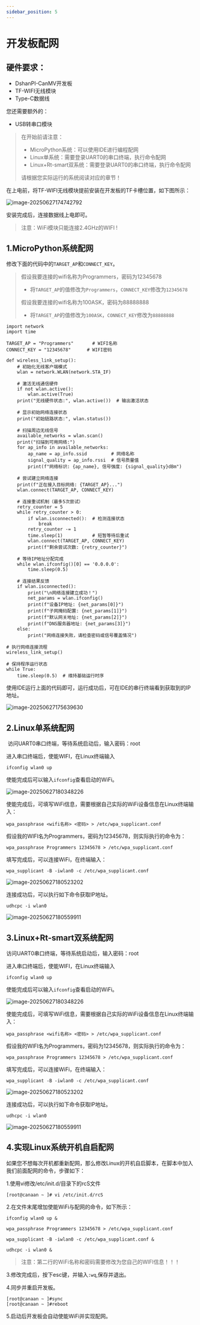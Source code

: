 ```yaml
---
sidebar_position: 5
---
```

# 开发板配网

## 硬件要求：

- DshanPI-CanMV开发板
- TF-WIFI无线模块
- Type-C数据线 

您还需要额外的：

- USB转串口模块

> 在开始前请注意：
>
> - MicroPython系统：可以使用IDE进行编程配网
> - Linux单系统：需要登录UART0的串口终端，执行命令配网
> - Linux+Rt-smart双系统：需要登录UART0的串口终端，执行命令配网
>
> 请根据您实际运行的系统阅读对应的章节！

在上电前，将TF-WIFI无线模块提前安装在开发板的TF卡槽位置，如下图所示：

![image-20250627174742792](${images}/image-20250627174742792.png)

安装完成后，连接数据线上电即可。

> 注意：WiFi模块只能连接2.4GHz的WIFI !

## 1.MicroPython系统配网

修改下面的代码中的`TARGET_AP`和`CONNECT_KEY`。

> 假设我要连接的wifi名称为Programmers，密码为12345678
>
> - 将`TARGET_AP`的值修改为`Programmers`，`CONNECT_KEY`修改为`12345678`
>
> 假设我要连接的wifi名称为100ASK，密码为88888888
>
> - 将`TARGET_AP`的值修改为`100ASK`，`CONNECT_KEY`修改为`88888888`

```
import network
import time

TARGET_AP = "Programmers"       # WIFI名称
CONNECT_KEY = "12345678"      # WIFI密码

def wireless_link_setup():
    # 初始化无线客户端模式
    wlan = network.WLAN(network.STA_IF)

    # 激活无线通信硬件
    if not wlan.active():
        wlan.active(True)
    print("无线硬件状态:", wlan.active())  # 输出激活状态

    # 显示初始网络连接状态
    print("初始链路状态:", wlan.status())

    # 扫描周边无线信号
    available_networks = wlan.scan()
    print("扫描到可用网络:")
    for ap_info in available_networks:
        ap_name = ap_info.ssid         # 网络名称
        signal_quality = ap_info.rssi  # 信号质量值
        print(f"网络标识: {ap_name}, 信号强度: {signal_quality}dBm")

    # 尝试建立网络连接
    print(f"正在接入目标网络: {TARGET_AP}...")
    wlan.connect(TARGET_AP, CONNECT_KEY)

    # 连接重试机制（最多5次尝试）
    retry_counter = 5
    while retry_counter > 0:
        if wlan.isconnected():  # 检测连接状态
            break
        retry_counter -= 1
        time.sleep(1)           # 短暂等待后重试
        wlan.connect(TARGET_AP, CONNECT_KEY)
        print(f"剩余尝试次数: {retry_counter}")

    # 等待IP地址分配完成
    while wlan.ifconfig()[0] == '0.0.0.0':
        time.sleep(0.5)

    # 连接结果反馈
    if wlan.isconnected():
        print("\n网络连接建立成功！")
        net_params = wlan.ifconfig()
        print(f"设备IP地址: {net_params[0]}")
        print(f"子网掩码配置: {net_params[1]}")
        print(f"默认网关地址: {net_params[2]}")
        print(f"DNS服务器地址: {net_params[3]}")
    else:
        print("网络连接失败，请检查密码或信号覆盖情况")

# 执行网络连接流程
wireless_link_setup()

# 保持程序运行状态
while True:
    time.sleep(0.5)  # 维持基础运行时序

```

使用IDE运行上面的代码即可，运行成功后，可在IDE的串行终端看到获取到的IP地址。

![image-20250627175639630](${images}/image-20250627175639630.png)

## 2.Linux单系统配网

​	访问UART0串口终端，等待系统启动后，输入密码：root

进入串口终端后，使能WIFI，在Linux终端输入

```
ifconfig wlan0 up
```

使能完成后可以输入`ifconfig`查看启动的WiFi。

![image-20250627180348226](${images}/image-20250627180348226.png)

使能完成后，可填写WiFi信息，需要根据自己实际的WiFi设备信息在Linux终端输入：

```
wpa_passphrase <wifi名称> <密码> > /etc/wpa_supplicant.conf
```

假设我的WIFI名为Programmers，密码为12345678，则实际执行的命令为：

```
wpa_passphrase Programmers 12345678 > /etc/wpa_supplicant.conf
```



填写完成后，可以连接WiFi，在终端输入：

```
wpa_supplicant -B -iwlan0 -c /etc/wpa_supplicant.conf
```

![image-20250627180523202](${images}/image-20250627180523202.png)

连接成功后，可以执行如下命令获取IP地址。

```
udhcpc -i wlan0
```

![image-20250627180559911](${images}/image-20250627180559911.png)

## 3.Linux+Rt-smart双系统配网

访问UART0串口终端，等待系统启动后，输入密码：root

进入串口终端后，使能WIFI，在Linux终端输入

```
ifconfig wlan0 up
```

使能完成后可以输入`ifconfig`查看启动的WiFi。

![image-20250627180348226](${images}/image-20250627180348226.png)

使能完成后，可填写WiFi信息，需要根据自己实际的WiFi设备信息在Linux终端输入：

```
wpa_passphrase <wifi名称> <密码> > /etc/wpa_supplicant.conf
```

假设我的WIFI名为Programmers，密码为12345678，则实际执行的命令为：

```
wpa_passphrase Programmers 12345678 > /etc/wpa_supplicant.conf
```



填写完成后，可以连接WiFi，在终端输入：

```
wpa_supplicant -B -iwlan0 -c /etc/wpa_supplicant.conf
```

![image-20250627180523202](${images}/image-20250627180523202.png)

连接成功后，可以执行如下命令获取IP地址。

```
udhcpc -i wlan0
```

![image-20250627180559911](${images}/image-20250627180559911.png)



## 4.实现Linux系统开机自启配网

如果您不想每次开机都重新配网，那么修改Linux的开机自启脚本，在脚本中加入我们前面配网的命令，步骤如下：

1.使用vi修改/etc/init.d/目录下的rcS文件

```
[root@canaan ~ ]# vi /etc/init.d/rcS
```

2.在文件末尾增加使能WiFi与配网的命令，如下所示：

```
ifconfig wlan0 up &

wpa_passphrase Programmers 12345678 > /etc/wpa_supplicant.conf

wpa_supplicant -B -iwlan0 -c /etc/wpa_supplicant.conf &

udhcpc -i wlan0 &
```

> 注意：第二行的WiFi名称和密码需要修改为您自己的WIFI信息！！！

3.修改完成后，按下esc键，并输入`:wq`,保存并退出。

4.同步并重启开发板。

```
[root@canaan ~ ]#sync
[root@canaan ~ ]#reboot
```

5.启动后开发板会自动使能WiFi并实现配网。





